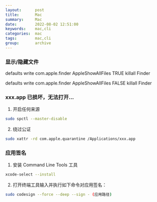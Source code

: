 ```yaml
---
layout:      post
title:       Mac
summary:     Mac
date:        2022-08-02 12:51:00
keywords:    mac,cli
categories:  mac
tags:        mac,cli
group:       archive
---
```


### 显示/隐藏文件

defaults write com.apple.finder AppleShowAllFiles TRUE
killall Finder

defaults write com.apple.finder AppleShowAllFiles FALSE
killall Finder


### xxx.app 已损坏，无法打开…

1. 开启任何来源

~~~bash
sudo spctl --master-disable
~~~

2. 绕过公证

~~~bash
sudo xattr -rd com.apple.quarantine /Applications/xxx.app
~~~

### 应用签名

1. 安装 Command Line Tools 工具

~~~bash
xcode-select --install
~~~

2. 打开终端工具输入并执行如下命令对应用签名：

~~~bash
sudo codesign --force --deep --sign - (应用路径)
~~~